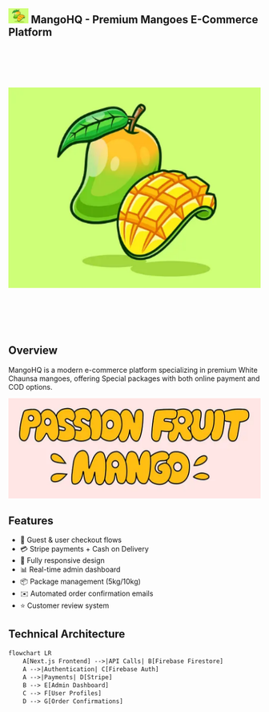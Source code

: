 
## <img src="images/image.png" alt="MangoHQ Logo" width="40" height="30"> MangoHQ - Premium Mangoes E-Commerce Platform

<div align="center">
  <img src="images/image.png" alt="MangoHQ Logo" width="1000" height="400" style="margin: 80px 0">
</div>

##  Overview
MangoHQ is a modern e-commerce platform specializing in premium White Chaunsa mangoes, offering Special packages with both online payment and COD options.

 <img src="/images/mango.png" alt="Mango Screenshot" width="800" height="200">

##  Features
- 🛒 Guest & user checkout flows
- 💳 Stripe payments + Cash on Delivery
- 📱 Fully responsive design
- 📊 Real-time admin dashboard
- 📦 Package management (5kg/10kg)
- ✉️ Automated order confirmation emails
- ⭐ Customer review system

##  Technical Architecture

```mermaid
flowchart LR
    A[Next.js Frontend] -->|API Calls| B[Firebase Firestore]
    A -->|Authentication| C[Firebase Auth]
    A -->|Payments| D[Stripe]
    B --> E[Admin Dashboard]
    C --> F[User Profiles]
    D --> G[Order Confirmations]